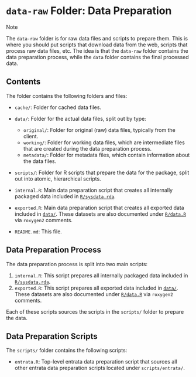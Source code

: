 # `data-raw` Folder: Data Preparation

> [!NOTE]
> The `data-raw` folder is for raw data files and scripts to prepare them.
> This is where you should put scripts that download data from the web, scripts that process raw data files, etc.
> The idea is that the `data-raw` folder contains the data preparation process, while the `data` folder contains
> the final processed data.

## Contents

The folder contains the following folders and files:

- `cache/`: Folder for cached data files.
- `data/`: Folder for the actual data files, split out by type:
  - `original/`: Folder for original (raw) data files, typically from the client.
  - `working/`: Folder for working data files, which are intermediate files that are created during the data preparation process.
  - `metadata/`: Folder for metadata files, which contain information about the data files.
- `scripts/`: Folder for R scripts that prepare the data for the package, split out into atomic, hierarchical scripts.

- `internal.R`: Main data preparation script that creates all internally packaged data included in [`R/sysdata.rda`](../R/sysdata.rda).
- `exported.R`: Main data preparation script that creates all exported data included in [`data/`](../data/). These datasets are also documented under [`R/data.R`](../R/data.R) via `roxygen2` comments.
- `README.md`: This file.

## Data Preparation Process

The data preparation process is split into two main scripts:

1. `internal.R`: This script prepares all internally packaged data included in [`R/sysdata.rda`](../R/sysdata.rda).
2. `exported.R`: This script prepares all exported data included in [`data/`](../data/). These datasets are also documented under [`R/data.R`](../R/data.R) via `roxygen2` comments.

Each of these scripts sources the scripts in the `scripts/` folder to prepare the data.

## Data Preparation Scripts

The `scripts/` folder contains the following scripts:

- `entrata.R`: Top-level entrata data preparation script that sources all other entrata data preparation scripts located
  under `scripts/entrata/`.
